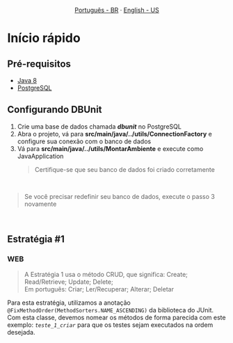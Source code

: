 <p align="center">
   <a href="/docs/README.pt-BR.md">Português - BR</a>
   ·
   <a href="/docs/README.en-US.md">English - US</a>
</p>

# Início rápido

## Pré-requisitos

- [Java 8](https://www.oracle.com/br/java/technologies/javase/javase8-archive-downloads.html)
- [PostgreSQL](PostgreSQL)

## Configurando DBUnit

1. Crie uma base de dados chamada **_dbunit_** no PostgreSQL
2. Abra o projeto, vá para **src/main/java/../utils/ConnectionFactory** e configure sua conexão com o banco de dados
3. Vá para **src/main/java/../utils/MontarAmbiente** e execute como JavaApplication
   > Certifique-se que seu banco de dados foi criado corretamente

<br>

> Se você precisar redefinir seu banco de dados, execute o passo 3 novamente

<br>

## Estratégia #1

### WEB

> A Estratégia 1 usa o método CRUD, que significa: Create; Read/Retrieve; Update; Delete; <br>Em português: Criar; Ler/Recuperar; Alterar; Deletar

Para esta estratégia, utilizamos a anotação `@FixMethodOrder(MethodSorters.NAME_ASCENDING)` da biblioteca do JUnit. Com esta classe, devemos nomear os métodos de forma parecida com este exemplo: _`teste_1_criar`_ para que os testes sejam executados na ordem desejada.
